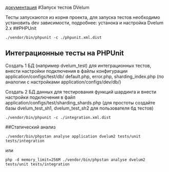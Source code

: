 [документация](readme.md)
#Запуск тестов DVelum

Тесты запускаются из корня проекта, для запуска тестов необходимо установить dev зависимости, подробнее: устанока и настройка Dvelum 2.x
##PHPUnit

    ./vendor/bin/phpunit -c ./phpunit.xml.dist
## Интеграционные тесты на PHPUnit

Создать 1 БД (например  dvelum_test) для интеграционных тестов, внести настройки подключения в файлы конфигурации application/configs/test/db/    default.php, error.php, sharding_index.php (по аналогии с  настройками application/configs/dev/db/)

Создать 2 БД данных для тестирования функций шардинга и внести настройки подключения в файл application/configs/test/sharding_shards.php (для простоты создайте базы dvelum_test_sh1, dvelum_test_sh2  для пользователя бд тестов)

    ./vendor/bin/phpunit -c ./integration.xml.dist
    
##Статический анализ

    ./vendor/bin/phpstan analyse application dvelum2 tests/unit tests/integration

или

    php -d memory_limit=256M ./vendor/bin/phpstan analyse dvelum2 tests/unit tests/integration
    